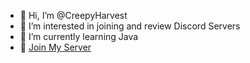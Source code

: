 - 👋 Hi, I’m @CreepyHarvest
- 👀 I’m interested in joining and review Discord Servers
- 🌱 I’m currently learning Java
- 💞️ [Join My Server](https://discord.gg/8c5HxcEfJe)

